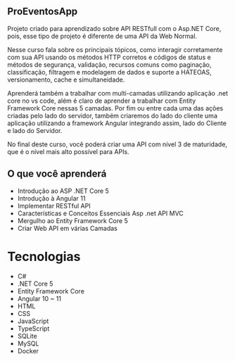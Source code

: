 ## ProEventosApp

Projeto criado para aprendizado sobre API RESTfull com o Asp.NET Core, pois, esse tipo de projeto é diferente de uma API da Web Normal.

Nesse curso fala sobre os principais tópicos, como interagir corretamente com sua API usando os métodos HTTP corretos e códigos de status e métodos de segurança, validação, recursos comuns como paginação, classificação, filtragem e modelagem de dados e suporte a HATEOAS, versionamento, cache e simultaneidade.

Aprenderá também a trabalhar com multi-camadas utilizando aplicação .net core no vs code, além é claro de aprender a trabalhar com Entity Framework Core nessas 5 camadas.
Por fim ou entre cada uma das ações criadas pelo lado do servidor, também criaremos do lado do cliente uma aplicação utilizando a framework Angular integrando assim, lado do Cliente e lado do Servidor.

No final deste curso, você poderá criar uma API com nível 3 de maturidade, que é o nível mais alto possível para APIs.

## O que você aprenderá

- Introdução ao ASP .NET Core 5
- Introdução à Angular 11
- Implementar RESTful API
- Características e Conceitos Essenciais Asp .net API MVC
- Mergulho ao Entity Framework Core 5
- Criar Web API em várias Camadas

# Tecnologias

- C#
- .NET Core 5
- Entity Framework Core
- Angular 10 ~ 11
- HTML
- CSS
- JavaScript
- TypeScript
- SQLite
- MySQL
- Docker
